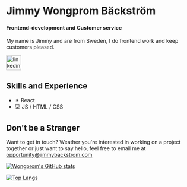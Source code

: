 # Jimmy Wongprom Bäckström
#### Frontend-development and Customer service
My name is Jimmy and are from Sweden, I do frontend work and keep customers pleased.

[<img src='https://cdn.jsdelivr.net/npm/simple-icons@3.0.1/icons/linkedin.svg' alt='linkedin' height='40' color='white'>](https://www.linkedin.com/in/jimmy-backstrom/)  

## Skills and Experience
- ✴  React
- 💻  JS / HTML / CSS


## Don't be a Stranger
Want to get in touch? Weather you're interested in working on a project together or just want to say hello, feel free to email me at opportunity@jimmybackstrom.com


[![Wongprom's GitHub stats](https://github-readme-stats.vercel.app/api?username=wongprom&theme=radical&show_icons=true)](https://github.com/wongprom/github-readme-stats)


[![Top Langs](https://github-readme-stats.vercel.app/api/top-langs/?username=wongprom&layout=compact&theme=radical&langs_count=8)](https://github.com/wongprom/github-readme-stats)

<!--
**wongprom/wongprom** is a ✨ _special_ ✨ repository because its `README.md` (this file) appears on your GitHub profile.

Here are some ideas to get you started:

- 🔭 I’m currently working on ...
- 🌱 I’m currently learning ...
- 👯 I’m looking to collaborate on ...
- 🤔 I’m looking for help with ...
- 💬 Ask me about ...
- 📫 How to reach me: ...
- 😄 Pronouns: ...
- ⚡ Fun fact: ...
-->
